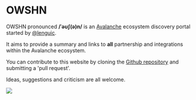 # OWSHN

OWSHN pronounced **/ˈəʊʃ(ə)n/** is an [Avalanche](https://www.avalabs.org) ecosystem discovery portal started by [@lenguic](https://www.twitter.com/lenguic).

It aims to provide a summary and links to **all** partnership and integrations within the Avalanche ecosystem.

You can contribute to this website by cloning the [Github repository](https://github.com/hasanakyol/owshn) and submitting a 'pull request'.

Ideas, suggestions and criticism are all welcome.

![](/demo.png)
